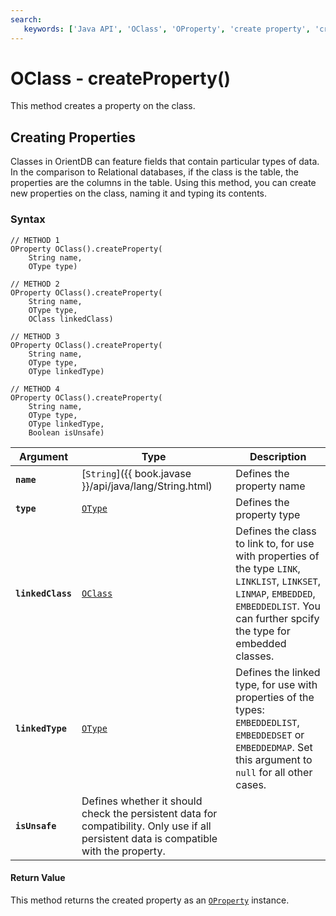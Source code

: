 ```yaml
---
search:
   keywords: ['Java API', 'OClass', 'OProperty', 'create property', 'createProperty']
---
```


# OClass - createProperty()

This method creates a property on the class.

## Creating Properties

Classes in OrientDB can feature fields that contain particular types of data.  In the comparison to Relational databases, if the class is the table, the properties are the columns in the table.  Using this method, you can create new properties on the class, naming it and typing its contents.

### Syntax

```
// METHOD 1
OProperty OClass().createProperty(
	String name, 
	OType type)

// METHOD 2
OProperty OClass().createProperty(
	String name, 
	OType type,
	OClass linkedClass)

// METHOD 3
OProperty OClass().createProperty(
	String name, 
	OType type,
	OType linkedType)

// METHOD 4
OProperty OClass().createProperty(
	String name, 
	OType type,
	OType linkedType, 
	Boolean isUnsafe)
```

| Argument | Type | Description |
|---|---|---|
| **`name`** | [`String`]({{ book.javase }}/api/java/lang/String.html) | Defines the property name |
| **`type`** | [`OType`](Java-Ref-OType.md) | Defines the property type |
| **`linkedClass`** | [`OClass`](Java-Ref-OClass.md) | Defines the class to link to, for use with properties of the type `LINK`, `LINKLIST`, `LINKSET`, `LINMAP`, `EMBEDDED`, `EMBEDDEDLIST`.  You can further spcify the type for embedded classes. |
| **`linkedType`** | [`OType`](Java-Ref-OType.md) | Defines the linked type, for use with properties of the types: `EMBEDDEDLIST`, `EMBEDDEDSET` or `EMBEDDEDMAP`.  Set this argument to `null` for all other cases. |
| **`isUnsafe`** | Defines whether it should check the persistent data for compatibility.  Only use if all persistent data is compatible with the property. |

#### Return Value

This method returns the created property as an [`OProperty`](Java-Ref-OProperty.md) instance.

